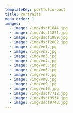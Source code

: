 ```yaml
---
templateKey: portfolio-post
title: Portraits
menu_order: 1
images:
  - image: /img/dscf1844.jpg
  - image: /img/dscf1871.jpg
  - image: /img/dscf1989.jpg
  - image: /img/dscf2082.jpg
  - image: /img/vn1.jpg
  - image: /img/vn2.jpg
  - image: /img/vn3.jpg
  - image: /img/vn4.jpg
  - image: /img/vn5.jpg
  - image: /img/vn6.jpg
  - image: /img/vn7.jpg
  - image: /img/vn8.jpg
  - image: /img/vn9.jpg
  - image: /img/vn10.jpg
  - image: /img/dscf7712.jpg
  - image: /img/dscf9934.jpg
  - image: /img/dscf9743.jpg
---
```

